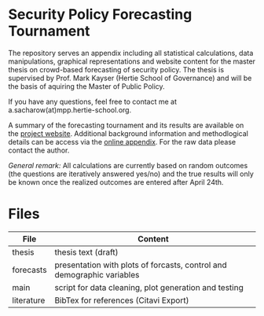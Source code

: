 # Security Policy Forecasting Tournament

The repository serves an appendix including all statistical calculations, data manipulations, graphical representations and website content for the master thesis on crowd-based forecasting of security policy. The thesis is supervised by Prof. Mark Kayser (Hertie School of Governance) and will be the basis of aquiring the Master of Public Policy.

If you have any questions, feel free to contact me at a.sacharow(at)mpp.hertie-school.org.

A summary of the forecasting tournament and its results are available on the [project website](https://corrod3.github.io/SecurityPolicyForecastingTournament/). Additional background information and methodlogical details can be access via the [online appendix](https://corrod3.github.io/SecurityPolicyForecastingTournament/appendix.html). For the raw data please contact the author.

*General remark:* All calculations are currently based on random outcomes (the questions are iteratively answered yes/no) and the true results will only be known once the realized outcomes are entered after April 24th. 

# Files

File      | Content   
----------|------------------------------------------------------------------ 
thesis    | thesis text (draft) 
forecasts | presentation with plots of forcasts, control and demographic variables
main      | script for data cleaning, plot generation and testing
literature| BibTex for references (Citavi Export)
